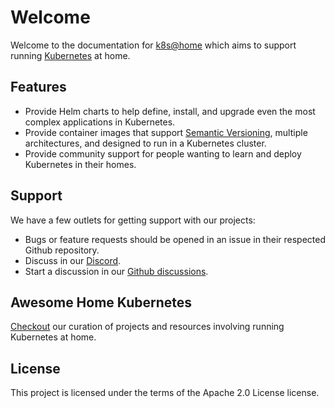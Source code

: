 # Welcome

Welcome to the documentation for [k8s@home](https://github.com/k8s-at-home)
which aims to support running [Kubernetes](https://kubernetes.io/) at home.

## Features

- Provide Helm charts to help define, install, and upgrade even the most
  complex applications in Kubernetes.
- Provide container images that support
  [Semantic Versioning](https://semver.org/), multiple architectures, and
  designed to run in a Kubernetes cluster.
- Provide community support for people wanting to learn and deploy Kubernetes
  in their homes.

## Support

We have a few outlets for getting support with our projects:

- Bugs or feature requests should be opened in an issue in their respected
  Github repository.
- Discuss in our [Discord](https://discord.gg/sTMX7Vh).
- Start a discussion in our
  [Github discussions](https://github.com/k8s-at-home/organization/discussions).

## Awesome Home Kubernetes

[Checkout](https://github.com/k8s-at-home/awesome-home-kubernetes) our curation
of projects and resources involving running Kubernetes at home.

## License

This project is licensed under the terms of the Apache 2.0 License license.
